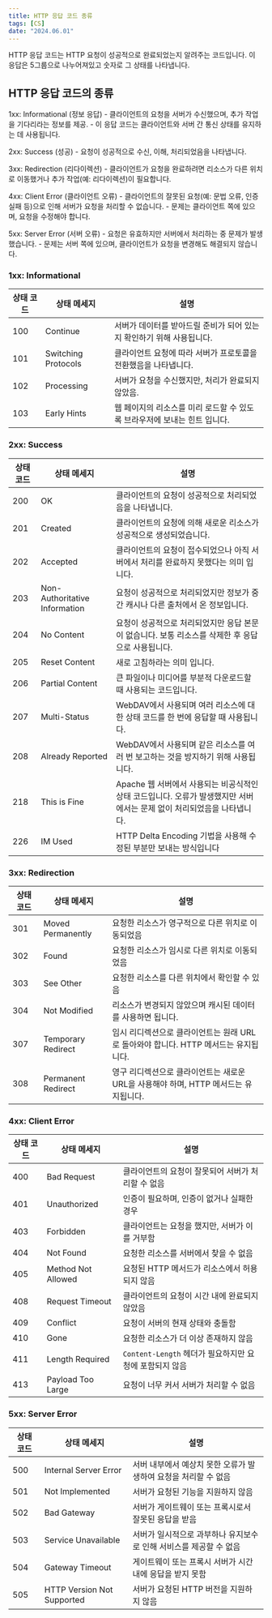 ```yaml
---
title: HTTP 응답 코드 종류
tags: [CS]
date: "2024.06.01"
---
```

HTTP 응답 코드는 HTTP 요청이 성공적으로 완료되었는지 알려주는 코드입니다. 이 응답은 5그룹으로 나누어져있고 숫자로 그 상태를 나타냅니다.

## HTTP 응답 코드의 종류 

1xx: Informational (정보 응답) 
    - 클라이언트의 요청을 서버가 수신했으며, 추가 작업을 기다리라는 정보를 제공. - 이 응답 코드는 클라이언트와 서버 간 통신 상태를 유지하는 데 사용됩니다.

2xx: Success (성공) 
    - 요청이 성공적으로 수신, 이해, 처리되었음을 나타냅니다.

3xx: Redirection (리다이렉션) 
    - 클라이언트가 요청을 완료하려면 리소스가 다른 위치로 이동했거나 추가 작업(예: 리다이렉션)이 필요합니다.

4xx: Client Error (클라이언트 오류) 
    - 클라이언트의 잘못된 요청(예: 문법 오류, 인증 실패 등)으로 인해 서버가 요청을 처리할 수 없습니다. - 문제는 클라이언트 쪽에 있으며, 요청을 수정해야 합니다.

5xx: Server Error (서버 오류) 
    - 요청은 유효하지만 서버에서 처리하는 중 문제가 발생했습니다. - 문제는 서버 쪽에 있으며, 클라이언트가 요청을 변경해도 해결되지 않습니다.

### 1xx: Informational 

| 상태 코드 | 상태 메세지 | 설명 |
| --- | --- | --- |
| 100 | Continue | 서버가 데이터를 받아드릴 준비가 되어 있는지 확인하기 위해 사용됩니다. |
| 101 | Switching Protocols | 클라이언트 요청에 따라 서버가 프로토콜을 전환했음을 나타냅니다. |
| 102 | Processing | 서버가 요청을 수신했지만, 처리가 완료되지 않았음. |
| 103 | Early Hints | 웹 페이지의 리소스를 미리 로드할 수 있도록 브라우저에 보내는 힌트 입니다. |

### 2xx: Success 

| 상태 코드 | 상태 메세지 | 설명 |
| --- | --- | --- |
| 200 | OK | 클라이언트의 요청이 성공적으로 처리되었음을 나타냅니다. |
| 201 | Created | 클라이언트의 요청에 의해 새로운 리소스가 성공적으로 생성되었습니다. |
| 202 | Accepted | 클라이언트의 요청이 접수되었으나 아직 서버에서 처리를 완료하지 못했다는 의미 입니다. |
| 203 | Non-Authoritative Information | 요청이 성공적으로 처리되었지만 정보가 중간 캐시나 다른 출처에서 온 정보입니다. |
| 204 | No Content | 요청이 성공적으로 처리되었지만 응답 본문이 없습니다. 보통 리소스를 삭제한 후 응답으로 사용됩니다. |
| 205 | Reset Content | 새로 고침하라는 의미 입니다. |
| 206 | Partial Content | 큰 파일이나 미디어를 부분적 다운로드할 때 사용되는 코드입니다. |
| 207 | Multi-Status | WebDAV에서 사용되며 여러 리소스에 대한 상태 코드를 한 번에 응답할 때 사용됩니다. |
| 208 | Already Reported | WebDAV에서 사용되며 같은 리소스를 여러 번 보고하는 것을 방지하기 위해 사용됩니다. |
| 218 | This is Fine | Apache 웹 서버에서 사용되는 비공식적인 상태 코드입니다. 오류가 발생했지만 서버에서는 문제 없이 처리되었음을 나타냅니다. |
| 226 | IM Used | HTTP Delta Encoding 기법을 사용해 수정된 부분만 보내는 방식입니다 |
### 3xx: Redirection 

| 상태 코드 | 상태 메세지 | 설명 |
| --- | --- | --- |
| 301 | Moved Permanently | 요청한 리소스가 영구적으로 다른 위치로 이동되었음 |
| 302 | Found | 요청한 리소스가 임시로 다른 위치로 이동되었음 |
| 303 | See Other | 요청한 리소스를 다른 위치에서 확인할 수 있음 |
| 304 | Not Modified | 리소스가 변경되지 않았으며 캐시된 데이터를 사용하면 됩니다. |
| 307 | Temporary Redirect | 임시 리디렉션으로 클라이언트는 원래 URL로 돌아와야 합니다. HTTP 메서드는 유지됩니다. |
| 308 | Permanent Redirect | 영구 리디렉션으로 클라이언트는 새로운 URL을 사용해야 하며, HTTP 메서드는 유지됩니다. |
### 4xx: Client Error 

| 상태 코드 | 상태 메세지 | 설명 |
| --- | --- | --- |
| 400 | Bad Request | 클라이언트의 요청이 잘못되어 서버가 처리할 수 없음 |
| 401 | Unauthorized | 인증이 필요하며, 인증이 없거나 실패한 경우 |
| 403 | Forbidden | 클라이언트는 요청을 했지만, 서버가 이를 거부함 |
| 404 | Not Found | 요청한 리소스를 서버에서 찾을 수 없음 |
| 405 | Method Not Allowed | 요청된 HTTP 메서드가 리소스에서 허용되지 않음 |
| 408 | Request Timeout | 클라이언트의 요청이 시간 내에 완료되지 않았음 |
| 409 | Conflict | 요청이 서버의 현재 상태와 충돌함 |
| 410 | Gone | 요청한 리소스가 더 이상 존재하지 않음 |
| 411 | Length Required | `Content-Length` 헤더가 필요하지만 요청에 포함되지 않음 |
| 413 | Payload Too Large | 요청이 너무 커서 서버가 처리할 수 없음 |
### 5xx: Server Error 

| 상태 코드 | 상태 메세지 | 설명 |
| --- | --- | --- |
| 500 | Internal Server Error | 서버 내부에서 예상치 못한 오류가 발생하여 요청을 처리할 수 없음 |
| 501 | Not Implemented | 서버가 요청된 기능을 지원하지 않음 |
| 502 | Bad Gateway | 서버가 게이트웨이 또는 프록시로서 잘못된 응답을 받음 |
| 503 | Service Unavailable | 서버가 일시적으로 과부하나 유지보수로 인해 서비스를 제공할 수 없음 |
| 504 | Gateway Timeout | 게이트웨이 또는 프록시 서버가 시간 내에 응답을 받지 못함 |
| 505 | HTTP Version Not Supported | 서버가 요청된 HTTP 버전을 지원하지 않음 |